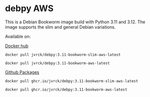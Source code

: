 # debpy AWS

This is a Debian Bookworm image build with Python 3.11 and 3.12. 
The image supports the slim and general Debian variations. 

Available on:

[Docker hub](https://hub.docker.com/repository/docker/jvrck/debpy/general)

`docker pull jvrck/debpy:3.11-bookworm-slim-aws-latest`

`docker pull jvrck/debpy:3.11-bookworm-aws-latest`


[Github Packages](https://github.com/jvrck/debpy/pkgs/container/debpy)


`docker pull ghcr.io/jvrck/debpy:3.11-bookworm-slim-aws-latest`

`docker pull ghcr.io/jvrck/debpy:3.11-bookworm-aws-latest`